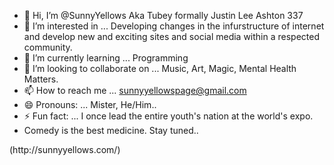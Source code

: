 - 👋 Hi, I’m @SunnyYellows Aka Tubey formally Justin Lee Ashton 337
- 👀 I’m interested in ... Developing changes in the infurstructure of internet and develop new and exciting sites and social media within a respected community. 
- 🌱 I’m currently learning ... Programming
- 💞️ I’m looking to collaborate on ... Music, Art, Magic, Mental Health Matters.
- 📫 How to reach me ... sunnyyellowspage@gmail.com
- 😄 Pronouns: ... Mister, He/Him..
- ⚡ Fun fact: ... I once lead the entire youth's nation at the world's expo.
- Comedy is the best medicine. Stay tuned.. 
<!--- All ages performing arts. Promoter. Just In Corp Operated and contolled under BandAd.  
SunnyYellows/SunnyYellows is a ✨ special ✨ repository because its `README.md` (this file) appears on your GitHub profile.
You can click the Preview link to take a look at your changes.
---> (http://sunnyyellows.com/)
